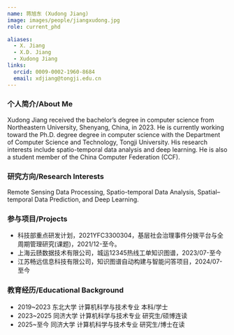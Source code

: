 ```yaml
---
name: 蒋旭东 (Xudong Jiang)
image: images/people/jiangxudong.jpg
role: current_phd

aliases:
  - X. Jiang
  - X.D. Jiang
  - Xudong Jiang
links:
  orcid: 0009-0002-1960-8684
  email: xdjiang@tongji.edu.cn
---
```


### 个人简介/About Me
Xudong Jiang received the bachelor’s degree in computer science from Northeastern University, Shenyang, China, in 2023. He is currently working toward the Ph.D. degree degree in computer science with the Department of Computer Science and Technology, Tongji University. His research interests include spatio-temporal data analysis and deep learning. He is also a student member of the China Computer Federation (CCF).

### 研究方向/Research Interests
Remote Sensing Data Processing, Spatio-temporal Data Analysis, Spatial–temporal Data Prediction, and Deep Learning.

### 参与项目/Projects
- 科技部重点研发计划，2021YFC3300304，基层社会治理事件分拨平台与全周期管理研究(课题)，2021/12-至今。
- 上海云赜数据技术有限公司，城运12345热线工单知识图谱，2023/07-至今
- 江苏畅远信息科技有限公司，知识图谱自动构建与智能问答项目，2024/07-至今

### 教育经历/Educational Background
- 2019~2023 东北大学 计算机科学与技术专业 本科/学士
- 2023~2025 同济大学 计算机科学与技术专业 研究生/硕博连读
- 2025~至今 同济大学 计算机科学与技术专业 研究生/博士在读

